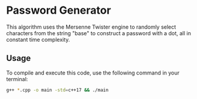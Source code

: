 # Password Generator

This algorithm uses the Mersenne Twister engine to randomly select characters from the string "base" to construct a password with a dot, all in constant time complexity.

## Usage

To compile and execute this code, use the following command in your terminal:

```bash
g++ *.cpp -o main -std=c++17 && ./main
